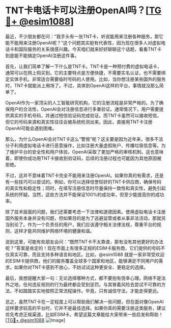 # TNT卡电话卡可以注册OpenAI吗？[[TG💪+ @esim1088](https://t.me/s/esim1088)]

最近，不少朋友都在问：“我手头有一张TNT卡，听说能用来注册各种服务，那它能不能用来注册OpenAI呢？”这个问题其实挺有代表性，因为现在很多人对虚拟电话卡和国际服务的关系很感兴趣。今天咱们就来好好聊聊这个话题，看看TNT卡到底能不能搞定OpenAI注册这件事。

首先，让我们简单了解一下什么是TNT卡。TNT卡是一种预付费的虚拟电话卡，通常可以在网上购买到。它的主要特点是方便快捷，不需要实名认证，也不需要绑定实体手机，非常适合需要临时号码的人使用。比如，当你想注册某些国外的服务时，TNT卡就能派上用场了。不过，具体到OpenAI这样的平台，事情就没那么简单了。

OpenAI作为一家顶尖的人工智能研究机构，它的注册流程是非常严格的。为了确保用户的合法性，OpenAI会对注册信息进行多重验证。通常情况下，用户需要提供真实的手机号码，并通过短信验证码完成验证。而TNT卡虽然可以接收短信，但它的号码来源和真实性往往会被系统检测出来。因此，直接用TNT卡注册OpenAI可能会遇到困难。

那么，为什么OpenAI会对TNT卡这么“警惕”呢？这主要是因为近年来，很多不法分子利用虚拟电话卡进行恶意操作，比如注册大量虚假账户、传播垃圾信息等。为了维护平台的安全性和用户体验，OpenAI采取了更加严格的审核机制。这也意味着，即使你成功用TNT卡接收到验证码，后续的注册过程也可能因为其他原因被拒绝。

不过，这并不意味着TNT卡完全不能用来注册OpenAI。如果你真的有需求，还是有一些技巧可以尝试的。例如，你可以选择信誉较好的TNT卡供应商，确保号码的真实性和稳定性；同时，在填写注册信息时尽量保持一致性和真实性，避免引起系统的怀疑。当然，这些方法并不能保证100%的成功率，但至少能提高你的成功率。

除了技术层面的问题，我们还需要考虑一下法律和道德因素。使用虚拟电话卡注册国外服务本身并没有问题，但如果目的是为了逃避监管或者从事非法活动，那就另当别论了。作为一个负责任的用户，我们应该遵守相关法律法规，尊重平台的规则，这样才能共同维护网络环境的健康和谐。

说到这里，可能有些朋友会问：“既然TNT卡不太靠谱，那有没有其他更好的办法呢？”答案是肯定的！现在市面上有很多正规的ESIM卡服务商，它们提供的号码不仅真实可靠，而且支持多种语言和地区。比如，@esim1088 就是一家非常受欢迎的ESIM卡提供商，他们的服务覆盖全球多个国家和地区，能够满足不同用户的需求。如果你对TNT卡感到不放心，不妨试试这种更安全、更稳定的选择。

最后，我想提醒大家一句：无论选择哪种方式，都不要抱有侥幸心理。网络不是法外之地，任何违反规则的行为最终都会受到惩罚。与其冒着风险去尝试不可靠的方法，不如踏踏实实地按照正常流程操作。毕竟，只有诚信守法，才能走得更远。

总之，虽然TNT卡在一定程度上可以帮助我们解决一些问题，但在面对像OpenAI这样要求较高的平台时，它并不是最佳选择。如果你真的需要注册这类服务，建议优先考虑正规渠道，比如ESIM卡。希望这篇文章能给大家带来一些启发和帮助！[[TG💪+ @esim1088](https://t.me/s/esim1088) ![Image](https://i.postimg.cc/4NQfJmqS/Snipaste-2025-05-13-00-14-12.png)]